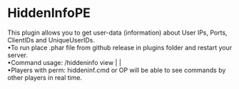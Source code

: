 # HiddenInfoPE 
This plugin allows you to get user-data (information) about User IPs, Ports, ClientIDs and UniqueUserIDs.
<br>
•To run place .phar file from github release in plugins folder and restart your server.
<br>
•Command usage: /hiddeninfo view <player> | <credits> | <item>
<br>
•Players with perm: hiddeninf.cmd or OP will be able to see commands by other players in real time.
